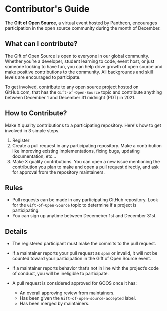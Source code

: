# Contributor's Guide

The **Gift of Open Source**, a virtual event hosted by Pantheon, encourages participation in the open source community during the month of December. 

## What can I contribute?
The Gift of Open Source is open to everyone in our global community.
Whether you’re a developer, student learning to code, event host, or just someone looking to have fun, you can help drive growth of open source and make positive contributions to the community.
All backgrounds and skill levels are encouraged to participate.

To get involved, contribute to any open source project hosted on GitHub.com, that has the `Gift-of-Open-Source` topic and contribute anything between December 1 and December 31 midnight (PDT) in 2021. 


## How to Contribute?

Make X quality contributions to a participating repository. Here's how to get involved in 3 simple steps.

1. Register 
1. Create a pull request in any participating repository. Make a contribution like improving existing implementations, fixing bugs, updating documentation, etc...
1. Make X quality contributions. You can open a new issue mentioning the contribution you plan to make and open a pull request directly, and ask for approval from the repository maintainers.


## Rules

* Pull requests can be made in any participating GitHub repository. Look for the `Gift-of-Open-Source` topic to determine if a project is participating. 
* You can sign up anytime between Decemeber 1st and December 31st.


## Details

* The registered participant must make the commits to the pull request.

* If a maintainer reports your pull request as `spam` or invalid, it will not be counted toward your participation in the Gift of Open Source event.

* If a maintainer reports behavior that’s not in line with the project’s code of conduct, you will be ineligible to participate.

* A pull request is considered approved for GOOS once it has:
  * An overall approving review from maintainers.
  * Has been given the `Gift-of-open-source-accepted` label.
  * Has been merged by maintainers.


